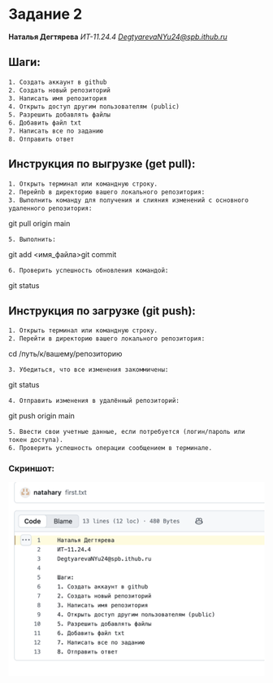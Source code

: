 # Задание 2

**Наталья Дегтярева**
*ИТ-11.24.4*
*DegtyarevaNYu24@spb.ithub.ru*

## Шаги:
```
1. Создать аккаунт в github
2. Создать новый репозиторий
3. Написать имя репозитория
4. Открыть доступ другим пользователям (public)
5. Разрешить добавлять файлы
6. Добавить файл txt
7. Написать все по заданию 
8. Отправить ответ
```

## Инструкция по выгрузке (get pull):
```
1. Открыть терминал или командную строку.
2. Перейnb в директорию вашего локального репозитория:
3. Выполнить команду для получения и слияния изменений с основного удаленного репозитория:
```
git pull origin main
```
5. Выполнить:
```
git add <имя_файла>git commit
```
6. Проверить успешность обновления командой:
```
git status



## Инструкция по загрузке (git push):
```
1. Открыть терминал или командную строку.
2. Перейти в директорию вашего локального репозитория:
```
 cd /путь/к/вашему/репозиторию
```
3. Убедиться, что все изменения закоммичены:
```
git status
```
4. Отправить изменения в удалённый репозиторий:
```
git push origin main
```
5. Ввести свои учетные данные, если потребуется (логин/пароль или токен доступа).
6. Проверить успешность операции сообщением в терминале.
```

### Скриншот:

![Предыдущая работа](./1.png)

